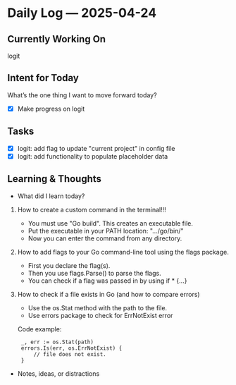 # Daily Log — 2025-04-24

## Currently Working On
logit

## Intent for Today
What’s the one thing I want to move forward today?

- [x] Make progress on logit 

## Tasks
- [x] logit: add flag to update "current project" in config file 
- [x] logit: add functionality to populate placeholder data

## Learning & Thoughts
- What did I learn today?

1. How to create a custom command in the terminal!!!
    - You must use "Go build". This creates an executable file. 
    - Put the executable in your PATH location: ".../go/bin/" 
    - Now you can enter the command from any directory.

2. How to add flags to your Go command-line tool using the flags package.
    - First you declare the flag(s). 
    - Then you use flags.Parse() to parse the flags. 
    - You can check if a flag was passed in by using if *<flag> {...}

3. How to check if a file exists in Go (and how to compare errors)
    - Use the os.Stat method with the path to the file.
    - Use errors package to check for ErrNotExist error

    Code example:

		_, err := os.Stat(path) 
        errors.Is(err, os.ErrNotExist) {
            // file does not exist.
        }


- Notes, ideas, or distractions

